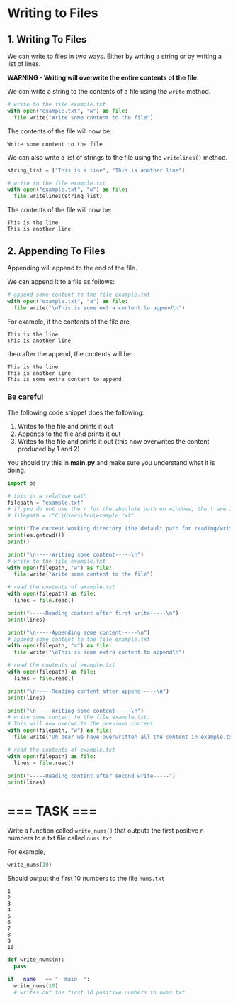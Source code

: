# Writing to Files

## 1. Writing To Files

We can write to files in two ways. Either by writing a string or by writing a list of lines.

**WARNING - Writing will overwrite the entire contents of the file.**

We can write a string to the contents of a file using the ``write`` method.
```python
# write to the file example.txt
with open("example.txt", "w") as file:
  file.write("Write some content to the file")
```

The contents of the file will now be:

```
Write some content to the file
```
We can also write a list of strings to the file using the ``writelines()`` method.
```python
string_list = ["This is a line", "This is another line"]

# write to the file example.txt
with open("example.txt", "w") as file:
  file.writelines(string_list)
```

The contents of the file will now be:

```
This is the line
This is another line
```

## 2. Appending To Files
Appending will append to the end of the file.

We can append it to a file as follows:

```python
# append some content to the file example.txt
with open("example.txt", "a") as file:
  file.write("\nThis is some extra content to append\n")
```
For example, if the contents of the file are,

```
This is the line
This is another line
```

then after the append, the contents will be:

```
This is the line
This is another line
This is some extra content to append
```
### Be careful


The following code snippet does the following:

1. Writes to the file and prints it out
2. Appends to the file and prints it out
3. Writes to the file and prints it out (this now overwrites the content produced by 1 and 2)

You should try this in **main.py** and make sure you understand what it is doing.


```python
import os

# this is a relative path
filepath = "example.txt"
# if you do not use the r for the absolute path on windows, the \ are interpreted as an escape character.
# filepath = r"C:\Users\Bob\example.txt"

print("The current working directory (the default path for reading/writing/appending) is:\n")
print(os.getcwd())
print()

print("\n-----Writing some content-----\n")
# write to the file example.txt
with open(filepath, "w") as file:
  file.write("Write some content to the file")

# read the contents of example.txt
with open(filepath) as file:
  lines = file.read()

print("-----Reading content after first write-----\n")
print(lines)

print("\n-----Appending some content-----\n")
# append some content to the file example.txt
with open(filepath, "a") as file:
  file.write("\nThis is some extra content to append\n")

# read the contents of example.txt
with open(filepath) as file:
  lines = file.read()

print("\n-----Reading content after append-----\n")
print(lines)

print("\n-----Writing some content-----\n")
# write some content to the file example.txt. 
# This will now overwrite the previous content
with open(filepath, "w") as file:
  file.write("Oh dear we have overwritten all the content in example.txt")

# read the contents of example.txt
with open(filepath) as file:
  lines = file.read()

print("-----Reading content after second write-----")
print(lines)
```

# === TASK ===

Write a function called ``write_nums()`` that outputs the first positive n numbers to a txt file called ``nums.txt``

For example,

```python
write_nums(10)
```
Should output the first 10 numbers to the file ``nums.txt``

```
1
2
3
4
5
6
7
8
9
10
```

```python
def write_nums(n):
  pass

if __name__ == "__main__":
  write_nums(10) 
  # writes out the first 10 positive numbers to nums.txt
```